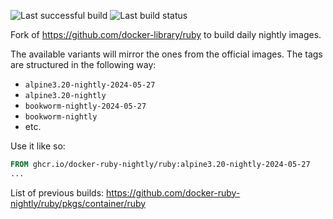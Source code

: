 ![Last successful build](https://img.shields.io/badge/dynamic/json?url=https%3A%2F%2Fapi.github.com%2Frepos%2Fdocker-ruby-nightly%2Fruby%2Factions%2Fworkflows%2Fnightly.yml%2Fruns%3Fstatus%3Dsuccess%26event%3Dschedule&query=%24.workflow_runs%5B0%5D%5B'updated_at'%5D&logo=githubactions&label=Last%20successful%20build) ![Last build status](https://github.com/docker-ruby-nightly/ruby/actions/workflows/nightly.yml/badge.svg)

Fork of https://github.com/docker-library/ruby to build daily nightly images.

The available variants will mirror the ones from the official images. The tags are structured in the following way:
* `alpine3.20-nightly-2024-05-27`
* `alpine3.20-nightly`
* `bookworm-nightly-2024-05-27`
* `bookworm-nightly`
* etc.

Use it like so:
```Dockerfile
FROM ghcr.io/docker-ruby-nightly/ruby:alpine3.20-nightly-2024-05-27
...
```

List of previous builds: https://github.com/docker-ruby-nightly/ruby/pkgs/container/ruby

